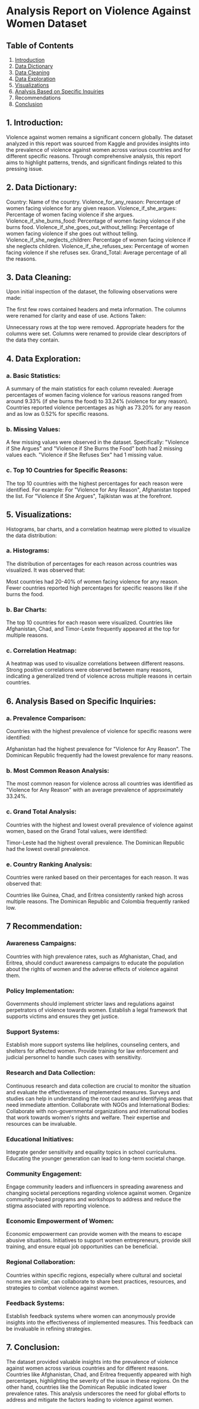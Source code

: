 # Analysis Report on Violence Against Women Dataset

## Table of Contents
1. [Introduction](#introduction)
2. [Data Dictionary](#data-dictionary)
3. [Data Cleaning](#data-cleaning)
4. [Data Exploration](#data-exploration)
5. [Visualizations](#visualizations)
6. [Analysis Based on Specific Inquiries](#analysis-based-on-specific-inquiries)
7. Recommendations
8. [Conclusion](#conclusion)

## 1. Introduction:
Violence against women remains a significant concern globally. The dataset analyzed in this report was sourced from Kaggle and provides insights into the prevalence of violence against women across various countries and for different specific reasons. Through comprehensive analysis, this report aims to highlight patterns, trends, and significant findings related to this pressing issue.

## 2. Data Dictionary:
Country: Name of the country.
Violence_for_any_reason: Percentage of women facing violence for any given reason.
Violence_if_she_argues: Percentage of women facing violence if she argues.
Violence_if_she_burns_food: Percentage of women facing violence if she burns food.
Violence_if_she_goes_out_without_telling: Percentage of women facing violence if she goes out without telling.
Violence_if_she_neglects_children: Percentage of women facing violence if she neglects children.
Violence_if_she_refuses_sex: Percentage of women facing violence if she refuses sex.
Grand_Total: Average percentage of all the reasons.

## 3. Data Cleaning:
Upon initial inspection of the dataset, the following observations were made:

The first few rows contained headers and meta information.
The columns were renamed for clarity and ease of use.
Actions Taken:

Unnecessary rows at the top were removed.
Appropriate headers for the columns were set.
Columns were renamed to provide clear descriptors of the data they contain.

## 4. Data Exploration:
### a. Basic Statistics:
A summary of the main statistics for each column revealed:
Average percentages of women facing violence for various reasons ranged from around 9.33% (if she burns the food) to 33.24% (violence for any reason).
Countries reported violence percentages as high as 73.20% for any reason and as low as 0.52% for specific reasons.
### b. Missing Values:
A few missing values were observed in the dataset. Specifically:
"Violence if She Argues" and "Violence if She Burns the Food" both had 2 missing values each.
"Violence if She Refuses Sex" had 1 missing value.
### c. Top 10 Countries for Specific Reasons:
The top 10 countries with the highest percentages for each reason were identified. For example:
For "Violence for Any Reason", Afghanistan topped the list.
For "Violence if She Argues", Tajikistan was at the forefront.

## 5. Visualizations:
Histograms, bar charts, and a correlation heatmap were plotted to visualize the data distribution:

### a. Histograms:
The distribution of percentages for each reason across countries was visualized. It was observed that:

Most countries had 20-40% of women facing violence for any reason.
Fewer countries reported high percentages for specific reasons like if she burns the food.
### b. Bar Charts:
The top 10 countries for each reason were visualized. Countries like Afghanistan, Chad, and Timor-Leste frequently appeared at the top for multiple reasons.

### c. Correlation Heatmap:
A heatmap was used to visualize correlations between different reasons. Strong positive correlations were observed between many reasons, indicating a generalized trend of violence across multiple reasons in certain countries.

## 6. Analysis Based on Specific Inquiries:
### a. Prevalence Comparison:
Countries with the highest prevalence of violence for specific reasons were identified:

Afghanistan had the highest prevalence for "Violence for Any Reason".
The Dominican Republic frequently had the lowest prevalence for many reasons.
### b. Most Common Reason Analysis:
The most common reason for violence across all countries was identified as "Violence for Any Reason" with an average prevalence of approximately 33.24%.

### c. Grand Total Analysis:
Countries with the highest and lowest overall prevalence of violence against women, based on the Grand Total values, were identified:

Timor-Leste had the highest overall prevalence.
The Dominican Republic had the lowest overall prevalence.
### e. Country Ranking Analysis:
Countries were ranked based on their percentages for each reason. It was observed that:

Countries like Guinea, Chad, and Eritrea consistently ranked high across multiple reasons.
The Dominican Republic and Colombia frequently ranked low.

## 7 Recommendation:

### Awareness Campaigns:
Countries with high prevalence rates, such as Afghanistan, Chad, and Eritrea, should conduct awareness campaigns to educate the population about the rights of women and the adverse effects of violence against them.
### Policy Implementation:
Governments should implement stricter laws and regulations against perpetrators of violence towards women.
Establish a legal framework that supports victims and ensures they get justice.
### Support Systems: 
Establish more support systems like helplines, counseling centers, and shelters for affected women.
Provide training for law enforcement and judicial personnel to handle such cases with sensitivity.
### Research and Data Collection: 
Continuous research and data collection are crucial to monitor the situation and evaluate the effectiveness of implemented measures.
Surveys and studies can help in understanding the root causes and identifying areas that need immediate attention.
Collaborate with NGOs and International Bodies: Collaborate with non-governmental organizations and international bodies that work towards women's rights and welfare. Their expertise and resources can be invaluable.
### Educational Initiatives:
Integrate gender sensitivity and equality topics in school curriculums. Educating the younger generation can lead to long-term societal change.
### Community Engagement:
Engage community leaders and influencers in spreading awareness and changing societal perceptions regarding violence against women.
Organize community-based programs and workshops to address and reduce the stigma associated with reporting violence.
### Economic Empowerment of Women:
Economic empowerment can provide women with the means to escape abusive situations. Initiatives to support women entrepreneurs, provide skill training, and ensure equal job opportunities can be beneficial.
### Regional Collaboration:
Countries within specific regions, especially where cultural and societal norms are similar, can collaborate to share best practices, resources, and strategies to combat violence against women.
### Feedback Systems:
Establish feedback systems where women can anonymously provide insights into the effectiveness of implemented measures. This feedback can be invaluable in refining strategies.


## 7. Conclusion:
The dataset provided valuable insights into the prevalence of violence against women across various countries and for different reasons. Countries like Afghanistan, Chad, and Eritrea frequently appeared with high percentages, highlighting the severity of the issue in these regions. On the other hand, countries like the Dominican Republic indicated lower prevalence rates. This analysis underscores the need for global efforts to address and mitigate the factors leading to violence against women.
